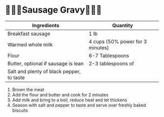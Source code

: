 👨🏻‍🍳Sausage Gravy👨🏻‍🍳
=============

Ingredients | Quantity
-|-
Breakfast sausage |1 lb 
Warmed whole milk |4 cups (50% power for 3 minutes)
Flour |6-7 Tablespoons 
Butter, optional if sausage is lean | 2-3 tablespoons of 
Salt and plenty of black pepper, to taste | 

1. Brown the meat
2. Add the flour and butter and cook for 2 minutes
3. Add milk and bring to a boil, reduce heat and let thickens
4. Season with salt and pepper to taste and serve over freshly baked biscuits
